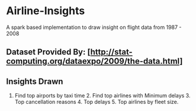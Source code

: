 # Airline-Insights
A spark based implementation to draw insight on flight data from 1987 - 2008

## Dataset Provided By: [http://stat-computing.org/dataexpo/2009/the-data.html]

## Insights Drawn
  1. Find top airports by taxi time
	2. Find top airlines with Minimum delays
	3. Top cancellation reasons
	4. Top delays
	5. Top airlines by fleet size.
